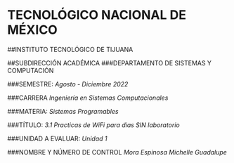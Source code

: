  
# TECNOLÓGICO NACIONAL DE MÉXICO
##INSTITUTO TECNOLÓGICO DE TIJUANA

##SUBDIRECCIÓN ACADÉMICA
###DEPARTAMENTO DE SISTEMAS Y COMPUTACIÓN

###SEMESTRE:
*Agosto - Diciembre 2022*

###CARRERA
*Ingeniería en Sistemas Computacionales*

###MATERIA:
*Sistemas Programables*

###TÍTULO:
*3.1 Practicas de WiFi para dias SIN laboratorio*

###UNIDAD A EVALUAR:
*Unidad 1*

###NOMBRE Y NÚMERO DE CONTROL
*Mora Espinosa Michelle Guadalupe*

